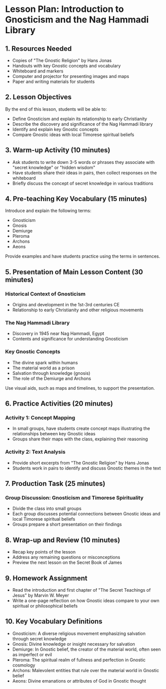 # Lesson Plan: Introduction to Gnosticism and the Nag Hammadi Library

## 1. Resources Needed

- Copies of "The Gnostic Religion" by Hans Jonas
- Handouts with key Gnostic concepts and vocabulary
- Whiteboard and markers
- Computer and projector for presenting images and maps
- Paper and writing materials for students

## 2. Lesson Objectives

By the end of this lesson, students will be able to:
- Define Gnosticism and explain its relationship to early Christianity
- Describe the discovery and significance of the Nag Hammadi library
- Identify and explain key Gnostic concepts
- Compare Gnostic ideas with local Timorese spiritual beliefs

## 3. Warm-up Activity (10 minutes)

- Ask students to write down 3-5 words or phrases they associate with "secret knowledge" or "hidden wisdom"
- Have students share their ideas in pairs, then collect responses on the whiteboard
- Briefly discuss the concept of secret knowledge in various traditions

## 4. Pre-teaching Key Vocabulary (15 minutes)

Introduce and explain the following terms:
- Gnosticism
- Gnosis
- Demiurge
- Pleroma
- Archons
- Aeons

Provide examples and have students practice using the terms in sentences.

## 5. Presentation of Main Lesson Content (30 minutes)

### Historical Context of Gnosticism
- Origins and development in the 1st-3rd centuries CE
- Relationship to early Christianity and other religious movements

### The Nag Hammadi Library
- Discovery in 1945 near Nag Hammadi, Egypt
- Contents and significance for understanding Gnosticism

### Key Gnostic Concepts
- The divine spark within humans
- The material world as a prison
- Salvation through knowledge (gnosis)
- The role of the Demiurge and Archons

Use visual aids, such as maps and timelines, to support the presentation.

## 6. Practice Activities (20 minutes)

### Activity 1: Concept Mapping
- In small groups, have students create concept maps illustrating the relationships between key Gnostic ideas
- Groups share their maps with the class, explaining their reasoning

### Activity 2: Text Analysis
- Provide short excerpts from "The Gnostic Religion" by Hans Jonas
- Students work in pairs to identify and discuss Gnostic themes in the text

## 7. Production Task (25 minutes)

### Group Discussion: Gnosticism and Timorese Spirituality
- Divide the class into small groups
- Each group discusses potential connections between Gnostic ideas and local Timorese spiritual beliefs
- Groups prepare a short presentation on their findings

## 8. Wrap-up and Review (10 minutes)

- Recap key points of the lesson
- Address any remaining questions or misconceptions
- Preview the next lesson on the Secret Book of James

## 9. Homework Assignment

- Read the introduction and first chapter of "The Secret Teachings of Jesus" by Marvin W. Meyer
- Write a one-page reflection on how Gnostic ideas compare to your own spiritual or philosophical beliefs

## 10. Key Vocabulary Definitions

- Gnosticism: A diverse religious movement emphasizing salvation through secret knowledge
- Gnosis: Divine knowledge or insight necessary for salvation
- Demiurge: In Gnostic belief, the creator of the material world, often seen as imperfect or evil
- Pleroma: The spiritual realm of fullness and perfection in Gnostic cosmology
- Archons: Malevolent entities that rule over the material world in Gnostic belief
- Aeons: Divine emanations or attributes of God in Gnostic thought